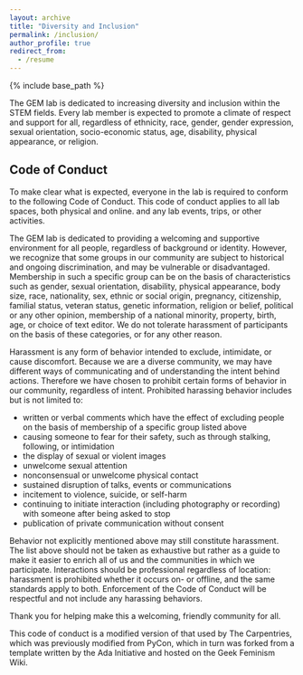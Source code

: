 ```yaml
---
layout: archive
title: "Diversity and Inclusion"
permalink: /inclusion/
author_profile: true
redirect_from:
  - /resume
---
```


{% include base_path %}



The GEM lab is dedicated to increasing diversity and inclusion within the STEM fields. Every lab member is expected to promote a climate of respect and support for all, regardless of ethnicity, race, gender, gender expression, sexual orientation, socio-economic status, age, disability, physical appearance, or religion. 

## Code of Conduct

To make clear what is expected, everyone in the lab is required to conform to the following Code of Conduct. This code of conduct applies to all lab spaces, both physical and online. and any lab events, trips, or other activities.

The GEM lab is dedicated to providing a welcoming and supportive environment for all people, regardless of background or identity. However, we recognize that some groups in our community are subject to historical and ongoing discrimination, and may be vulnerable or disadvantaged. Membership in such a specific group can be on the basis of characteristics such as gender, sexual orientation, disability, physical appearance, body size, race, nationality, sex, ethnic or social origin, pregnancy, citizenship, familial status, veteran status, genetic information, religion or belief, political or any other opinion, membership of a national minority, property, birth, age, or choice of text editor. We do not tolerate harassment of participants on the basis of these categories, or for any other reason.

Harassment is any form of behavior intended to exclude, intimidate, or cause discomfort. Because we are a diverse community, we may have different ways of communicating and of understanding the intent behind actions. Therefore we have chosen to prohibit certain forms of behavior in our community, regardless of intent. Prohibited harassing behavior includes but is not limited to:
* written or verbal comments which have the effect of excluding people on the basis of membership of a specific group listed above
* causing someone to fear for their safety, such as through stalking, following, or intimidation
* the display of sexual or violent images
* unwelcome sexual attention
* nonconsensual or unwelcome physical contact
* sustained disruption of talks, events or communications
* incitement to violence, suicide, or self-harm
* continuing to initiate interaction (including photography or recording) with someone after being asked to stop
* publication of private communication without consent

Behavior not explicitly mentioned above may still constitute harassment. The list above should not be taken as exhaustive but rather as a guide to make it easier to enrich all of us and the communities in which we participate. Interactions should be professional regardless of location: harassment is prohibited whether it occurs on- or offline, and the same standards apply to both.
Enforcement of the Code of Conduct will be respectful and not include any harassing behaviors. 

Thank you for helping make this a welcoming, friendly community for all.

This code of conduct is a modified version of that used by The Carpentries, which was previously modified from PyCon, which in turn was forked from a template written by the Ada Initiative and hosted on the Geek Feminism Wiki. 
